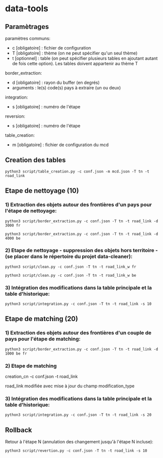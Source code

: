 # data-tools

## Paramètrages

paramètres communs:
* c [obligatoire] : fichier de configuration
* T [obligatoire] : thème (on ne peut spécifier qu'un seul thème)
* t [optionnel] : table (on peut spécifier plusieurs tables en ajoutant autant de fois cette option). Les tables doivent appartenir au thème T

border_extraction:
* d [obligatoire] : rayon du buffer (en degrés)
* arguments : le(s) code(s) pays à extraire (un ou deux)

integration:
* s [obligatoire] : numéro de l'étape

reversion:
* s [obligatoire] : numéro de l'étape

table_creation:
* m [obligatoire] : fichier de configuration du mcd


## Creation des tables
~~~
python3 script/table_creation.py -c conf.json -m mcd.json -T tn -t road_link
~~~


## Etape de nettoyage (10)
### 1) Extraction des objets autour des frontières d'un pays pour l'étape de nettoyage:
~~~
python3 script/border_extraction.py -c conf.json -T tn -t road_link -d 3000 fr
~~~
~~~
python3 script/border_extraction.py -c conf.json -T tn -t road_link -d 4000 be
~~~

### 2) Etape de nettoyage - suppression des objets hors territoire - (se placer dans le répertoire du projet data-cleaner):
~~~
python3 script/clean.py -c conf.json -T tn -t road_link_w fr
~~~
~~~
python3 script/clean.py -c conf.json -T tn -t road_link_w be
~~~

### 3) Intégration des modifications dans la table principale et la table d'historique:
~~~
python3 script/integration.py -c conf.json -T tn -t road_link -s 10
~~~


## Etape de matching (20)
### 1) Extraction des objets autour des frontières d'un couple de pays pour l'étape de matching:
~~~
python3 script/border_extraction.py -c conf.json -T tn -t road_link -d 1000 be fr
~~~

### 2) Etape de matching
creation_cn -c conf.json -t road_link

road_link modifiée avec mise à jour du champ modification_type


### 3) Intégration des modifications dans la table principale et la table d'historique:
~~~
python3 script/integration.py -c conf.json -T tn -t road_link -s 20
~~~



## Rollback
Retour à l'étape N (annulation des changement jusqu'à l'étape N incluse):
~~~
python3 script/revertion.py -c conf.json -T tn -t road_link -s 10
~~~


